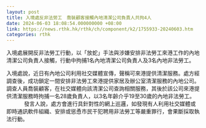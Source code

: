 ```yaml
---
layout: post
title: 入境處反非法勞工　喬裝顧客接觸內地清潔公司負責人共拘4人
date: 2024-06-03 18:08:54.000000000 +08:00
link: https://news.rthk.hk/rthk/ch/component/k2/1755933-20240603.htm
categories: rthk
---
```


入境處展開反非法勞工行動，以「放蛇」手法與涉嫌安排非法勞工來港工作的內地清潔公司負責人接觸，行動中拘捕1名內地清潔公司負責人及3名內地非法勞工。

入境處說，近日有內地公司利用社交媒體宣傳，聲稱可來港提供清潔服務。處方經調查後，成功鎖定一間安排非法勞工來港提供家居及辦公室清潔服務的內地公司。調查人員喬裝顧客，在社交媒體向該清潔公司查詢相關服務，其後於該公司來港提供清潔服務時拘捕一名28歲負責人，以3名年齡介乎19至30歲的內地非法勞工。
　　　
發言人說，處方會進行具針對性的網上巡邏，如發現有人利用社交媒體或即時通訊軟件組織、安排或慫恿市民干犯聘用非法勞工等嚴重罪行，會果斷採取執法行動。
